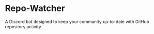 # Repo-Watcher
A Discord bot designed to keep your community up-to-date with GitHub repository activity

